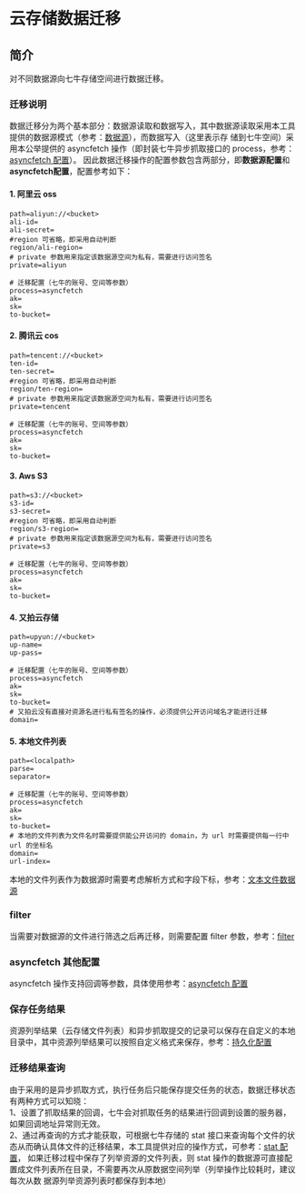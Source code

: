 # 云存储数据迁移

## 简介
对不同数据源向七牛存储空间进行数据迁移。

### 迁移说明
数据迁移分为两个基本部分：数据源读取和数据写入，其中数据源读取采用本工具提供的数据源模式（参考：[数据源](datasource.md)），而数据写入（这里表示存
储到七牛空间）采用本公举提供的 asyncfetch 操作（即封装七牛异步抓取接口的 process，参考：[asyncfetch 配置](asyncfetch.md)）。
因此数据迁移操作的配置参数包含两部分，即**数据源配置**和**asyncfetch配置**，配置参考如下：  

#### 1. 阿里云 oss
```
path=aliyun://<bucket>
ali-id=
ali-secret=
#region 可省略，即采用自动判断
region/ali-region=
# private 参数用来指定该数据源空间为私有，需要进行访问签名
private=aliyun

# 迁移配置（七牛的账号、空间等参数）
process=asyncfetch
ak=
sk=
to-bucket=
```

#### 2. 腾讯云 cos
```
path=tencent://<bucket>
ten-id=
ten-secret=
#region 可省略，即采用自动判断
region/ten-region=
# private 参数用来指定该数据源空间为私有，需要进行访问签名
private=tencent

# 迁移配置（七牛的账号、空间等参数）
process=asyncfetch
ak=
sk=
to-bucket=
```

#### 3. Aws S3
```
path=s3://<bucket>
s3-id=
s3-secret=
#region 可省略，即采用自动判断
region/s3-region=
# private 参数用来指定该数据源空间为私有，需要进行访问签名
private=s3

# 迁移配置（七牛的账号、空间等参数）
process=asyncfetch
ak=
sk=
to-bucket=
```

#### 4. 又拍云存储
```
path=upyun://<bucket>
up-name=
up-pass=

# 迁移配置（七牛的账号、空间等参数）
process=asyncfetch
ak=
sk=
to-bucket=
# 又拍云没有直接对资源名进行私有签名的操作，必须提供公开访问域名才能进行迁移
domain=
```

#### 5. 本地文件列表
```
path=<localpath>
parse=
separator=

# 迁移配置（七牛的账号、空间等参数）
process=asyncfetch
ak=
sk=
to-bucket=
# 本地的文件列表为文件名时需要提供能公开访问的 domain，为 url 时需要提供每一行中 url 的坐标名
domain=
url-index=
```  
本地的文件列表作为数据源时需要考虑解析方式和字段下标，参考：[文本文件数据源](datasource.md#2-file-文本文件行读取)  

### filter
当需要对数据源的文件进行筛选之后再迁移，则需要配置 filter 参数，参考：[filter](filter.md)  

### asyncfetch 其他配置
asyncfetch 操作支持回调等参数，具体使用参考：[asyncfetch 配置](asyncfetch.md)  

### 保存任务结果
资源列举结果（云存储文件列表）和异步抓取提交的记录可以保存在自定义的本地目录中，其中资源列举结果可以按照自定义格式来保存，参考：[持久化配置](resultsave.md)  

### 迁移结果查询
由于采用的是异步抓取方式，执行任务后只能保存提交任务的状态，数据迁移状态有两种方式可以知晓：  
1、设置了抓取结果的回调，七牛会对抓取任务的结果进行回调到设置的服务器，如果回调地址异常则无效。  
2、通过再查询的方式才能获取，可根据七牛存储的 stat 接口来查询每个文件的状态从而确认具体文件的迁移结果，本工具提供对应的操作方式，可参考：[stat 配置](stat.md)，
如果迁移过程中保存了列举资源的文件列表，则 stat 操作的数据源可直接配置成文件列表所在目录，不需要再次从原数据空间列举（列举操作比较耗时，建议每次从数
据源列举资源列表时都保存到本地）  